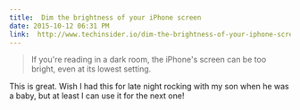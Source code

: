 ```yaml
---
title:  Dim the brightness of your iPhone screen
date: 2015-10-12 06:31 PM
link:  http://www.techinsider.io/dim-the-brightness-of-your-iphone-screen-2015-10
---
```


>  If you're reading in a dark room, the iPhone's screen can be too bright, even at its lowest setting.

This is great. Wish I had this for late night rocking with my son when he was a baby, but at least I can use it for the next one!

